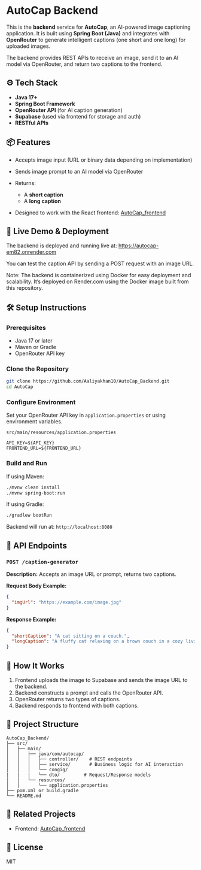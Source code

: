 # AutoCap Backend

This is the **backend** service for **AutoCap**, an AI-powered image captioning application. It is built using **Spring Boot (Java)** and integrates with **OpenRouter** to generate intelligent captions (one short and one long) for uploaded images.

The backend provides REST APIs to receive an image, send it to an AI model via OpenRouter, and return two captions to the frontend.

## ⚙️ Tech Stack

* **Java 17+**
* **Spring Boot Framework**
* **OpenRouter API** (for AI caption generation)
* **Supabase** (used via frontend for storage and auth)
* **RESTful APIs**

## 📦 Features

* Accepts image input (URL or binary data depending on implementation)
* Sends image prompt to an AI model via OpenRouter
* Returns:

  * A **short caption**
  * A **long caption**
* Designed to work with the React frontend: [AutoCap\_frontend](https://github.com/Aaliyakhan10/AutoCap_frontend)
  
## 🚀 Live Demo & Deployment
The backend is deployed and running live at:
https://autocap-em82.onrender.com

You can test the caption API by sending a POST request with an image URL.

Note: The backend is containerized using Docker for easy deployment and scalability.
It’s deployed on Render.com using the Docker image built from this repository.
## 🛠 Setup Instructions

### Prerequisites

* Java 17 or later
* Maven or Gradle
* OpenRouter API key

### Clone the Repository

```bash
git clone https://github.com/Aaliyakhan10/AutoCap_Backend.git
cd AutoCap
```

### Configure Environment

Set your OpenRouter API key in `application.properties` or using environment variables.

`src/main/resources/application.properties`

```properties
API_KEY=${API_KEY}
FRONTEND_URL=${FRONTEND_URL}
```


### Build and Run

If using Maven:

```bash
./mvnw clean install
./mvnw spring-boot:run
```

If using Gradle:

```bash
./gradlew bootRun
```

Backend will run at: `http://localhost:8080`

## 📡 API Endpoints

### `POST /caption-generator`

**Description:** Accepts an image URL or prompt, returns two captions.

**Request Body Example:**

```json
{
  "imgUrl": "https://example.com/image.jpg"
}
```

**Response Example:**

```json
{
  "shortCaption": "A cat sitting on a couch.",
  "longCaption": "A fluffy cat relaxing on a brown couch in a cozy living room setting with sunlight streaming in."
}
```

## 🧠 How It Works

1. Frontend uploads the image to Supabase and sends the image URL to the backend.
2. Backend constructs a prompt and calls the OpenRouter API.
3. OpenRouter returns two types of captions.
4. Backend responds to frontend with both captions.

## 📁 Project Structure

```
AutoCap_Backend/
├── src/
│   ├── main/
│   │   ├── java/com/autocap/
│   │   │   ├── controller/    # REST endpoints
│   │   │   ├── service/       # Business logic for AI interaction
│   │   │   └── congig/
|   |   |   └── dto/         # Request/Response models
│   │   └── resources/
│   │       └── application.properties
├── pom.xml or build.gradle
└── README.md
```

## 🔗 Related Projects

* Frontend: [AutoCap\_frontend](https://github.com/Aaliyakhan10/AutoCap_frontend)

## 📝 License

MIT

